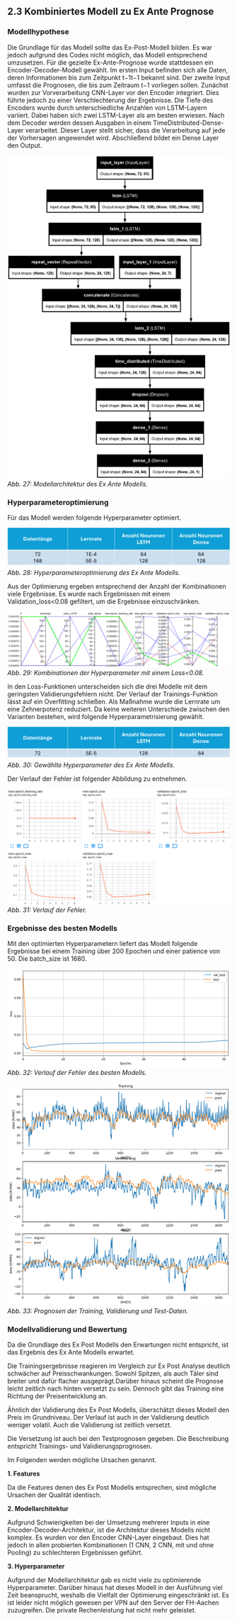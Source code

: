 ## 2.3 Kombiniertes Modell zu Ex Ante Prognose

### Modellhypothese
Die Grundlage für das Modell sollte das Ex-Post-Modell bilden. Es war jedoch aufgrund des Codes 
nicht möglich, das Modell entsprechend umzusetzen. Für die gezielte Ex-Ante-Prognose wurde stattdessen 
ein Encoder-Decoder-Modell gewählt. Im ersten Input befinden sich alle Daten, deren Informationen bis 
zum Zeitpunkt t−1t−1 bekannt sind. Der zweite Input 
umfasst die Prognosen, die bis zum Zeitraum t−1 vorliegen sollen.
Zunächst wurden zur Vorverarbeitung CNN-Layer vor den Encoder integriert. Dies 
führte jedoch zu einer Verschlechterung der Ergebnisse. Die Tiefe des Encoders wurde durch 
unterschiedliche Anzahlen von LSTM-Layern variiert. Dabei haben sich zwei LSTM-Layer als am besten 
erwiesen. Nach dem Decoder werden dessen Ausgaben in einem TimeDistributed-Dense-Layer verarbeitet. 
Dieser Layer stellt sicher, dass die Verarbeitung auf jede der Vorhersagen angewendet wird. Abschließend bildet ein Dense 
Layer den Output.

![Modellarchitektur des Ex Ante Modells](images/1.2_architektur.png)
*Abb. 27: Modellarchitektur des Ex Ante Modells.*

### Hyperparameteroptimierung

Für das Modell werden folgende Hyperparameter optimiert.

![Hyperparameteroptimierung des Ex Ante Modells](images/2_Hyperparameter.png)
*Abb. 28: Hyperparameteroptimierung des Ex Ante Modells.*

Aus der Optimierung ergeben entsprechend der Anzahl der Kombinationen viele Ergebnisse. Es wurde nach Ergebnissen mit einem
Validation_loss<0.08 gefiltert, um die Ergebnisse einzuschränken.

![Kombinationen der Hyperparameter mit einem Loss<0.08](images/Tensorboard_2.1.png)
*Abb. 29: Kombinationen der Hyperparameter mit einem Loss<0.08.*

In den Loss-Funktionen unterscheiden sich die drei Modelle mit dem geringsten Validierungsfehlern nicht. Der Verlauf 
der Trainings-Funktion lässt auf ein Overfitting schließen. Als Maßnahme wurde die Lernrate um eine Zehnerpotenz reduziert.
Da keine weiteren Unterschiede zwischen den Varianten bestehen, wird folgende Hyperparametrisierung gewählt.

![Gewählte Hyperparameter des Ex Ante Modells](images/2.1_Hyperparameter.png)
*Abb. 30: Gewählte Hyperparameter des Ex Ante Modells.*

Der Verlauf der Fehler ist folgender Abbildung zu entnehmen.

![Verlauf der Fehler](images/Grafen_Tensor_2.1.png)
*Abb. 31: Verlauf der Fehler.*

### Ergebnisse des besten Modells

Mit den optimierten Hyperparametern liefert das Modell folgende Ergebnisse bei einem Training über 200 Epochen und einer patience von 50. Die batch_size ist 1680.

![Verlauf der Fehler](images/2.1_loss.png)
*Abb. 32: Verlauf der Fehler des besten Modells.*

![Prognosen der Training, Validierung und Test-Daten.](images/2.1_ergebnis.png)
*Abb. 33: Prognosen der Training, Validierung und Test-Daten.*

### Modellvalidierung und Bewertung

Da die Grundlage des Ex Post Modells den Erwartungen nicht entspricht, ist das Ergebnis des
Ex Ante Modells erwartet. 

Die Trainingsergebnisse reagieren im Vergleich zur Ex Post Analyse deutlich schwächer auf Preisschwankungen.
Sowohl Spitzen, als auch Täler sind breiter und dafür flacher ausgeprägt.Darüber hinaus scheint die Prognose 
leicht zeitlich nach hinten versetzt zu sein. Dennoch gibt das Training eine Richtung der Preisentwicklung an.

Ähnlich der Validierung des Ex Post Modells, überschätzt dieses Modell den Preis im Grundniveau. Der Verlauf 
ist auch in der Validierung deutlich weniger volatil. Auch die Validierung ist zeitlich versetzt.

Die Versetzung ist auch bei den Testprognosen gegeben. Die Beschreibung entspricht
Trainings- und Validierungsprognosen.
 
Im Folgenden werden mögliche Ursachen genannt.

**1. Features**

Da die Features denen des Ex Post Modells entsprechen, sind mögliche Ursachen der Qualität
identisch. 

**2. Modellarchitektur**

Aufgrund Schwierigkeiten bei der Umsetzung mehrerer Inputs in eine Encoder-Decoder-Architektur, 
ist die Architektur dieses Modells nicht komplex. Es wurden vor den Encoder CNN-Layer eingebaut. Dies hat 
jedoch in allen probierten Kombinationen (1 CNN, 2 CNN, mit und ohne Pooling) zu schlechteren Ergebnissen geführt.

**3. Hyperparameter**

Aufgrund der Modellarchitektur gab es nicht viele zu optimierende Hyperparameter. Darüber hinaus hat dieses Modell
in der Ausführung viel Zeit beansprucht, weshalb die Vielfalt der Optimierung eingeschränkt ist. Es 
ist leider nicht möglich gewesen per VPN auf den Server der FH-Aachen zuzugreifen. Die private Rechenleistung 
hat nicht mehr geleistet.

